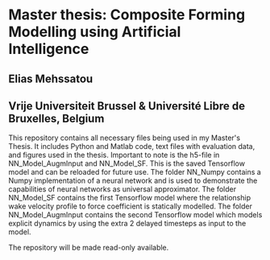# Master thesis: Composite Forming Modelling using Artificial Intelligence

## Elias Mehssatou
## Vrije Universiteit Brussel & Université Libre de Bruxelles, Belgium


This repository contains all necessary files being used in my Master's Thesis. It includes Python and Matlab code, text files with evaluation data, and figures used in the thesis. Important to note is the h5-file in NN_Model_AugmInput and NN_Model_SF. This is the saved Tensorflow model and can be reloaded for future use. The folder NN_Numpy contains a Numpy implementation of a neural network and is used to demonstrate the capabilities of neural networks as universal approximator. The folder NN_Model_SF contains the first Tensorflow model where the relationship wake velocity profile to force coefficient is statically modelled. The folder NN_Model_AugmInput contains the second Tensorflow model which models explicit dynamics by using the extra 2 delayed timesteps as input to the model.



The repository will be made read-only available.
